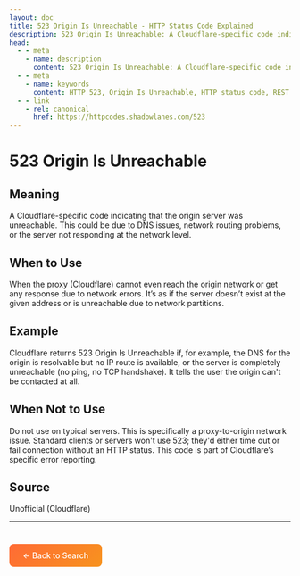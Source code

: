 ```yaml
---
layout: doc
title: 523 Origin Is Unreachable - HTTP Status Code Explained
description: 523 Origin Is Unreachable: A Cloudflare-specific code indicating that the origin server was unreachable. This could be due to DNS issues, network routing problems, or ...
head:
  - - meta
    - name: description
      content: 523 Origin Is Unreachable: A Cloudflare-specific code indicating that the origin server was unreachable. This could be due to DNS issues, network routing problems, or ...
  - - meta
    - name: keywords
      content: HTTP 523, Origin Is Unreachable, HTTP status code, REST API, web development
  - - link
    - rel: canonical
      href: https://httpcodes.shadowlanes.com/523
---
```


<script setup>
const structuredData = {
  "@context": "https://schema.org",
  "@type": "TechArticle",
  "headline": "523 Origin Is Unreachable - HTTP Status Code",
  "description": "A Cloudflare-specific code indicating that the origin server was unreachable. This could be due to DNS issues, network routing problems, or the server not responding at the network level.",
  "url": "https://httpcodes.shadowlanes.com/523",
  "keywords": "HTTP 523, Origin Is Unreachable, HTTP status code",
  "articleBody": "A Cloudflare-specific code indicating that the origin server was unreachable. This could be due to DNS issues, network routing problems, or the server not responding at the network level. When the proxy (Cloudflare) cannot even reach the origin network or get any response due to network errors. It’s as if the server doesn’t exist at the given address or is unreachable due to network partitions.",
  "publisher": {
    "@type": "Organization",
    "name": "HTTP Codes Explainer"
  }
}
</script>

<script type="application/ld+json" v-html="JSON.stringify(structuredData)"></script>

# 523 Origin Is Unreachable

## Meaning

A Cloudflare-specific code indicating that the origin server was unreachable. This could be due to DNS issues, network routing problems, or the server not responding at the network level.

## When to Use

When the proxy (Cloudflare) cannot even reach the origin network or get any response due to network errors. It’s as if the server doesn’t exist at the given address or is unreachable due to network partitions.

## Example

Cloudflare returns 523 Origin Is Unreachable if, for example, the DNS for the origin is resolvable but no IP route is available, or the server is completely unreachable (no ping, no TCP handshake). It tells the user the origin can't be contacted at all.

## When Not to Use

Do not use on typical servers. This is specifically a proxy-to-origin network issue. Standard clients or servers won't use 523; they'd either time out or fail connection without an HTTP status. This code is part of Cloudflare’s specific error reporting.

## Source

Unofficial (Cloudflare)

---

<div style="margin-top: 40px;">
  <a href="/" style="display: inline-block; padding: 12px 24px; background: linear-gradient(135deg, #ff6b35, #f7931e); color: white; text-decoration: none; border-radius: 8px; font-weight: 500;">← Back to Search</a>
</div>
